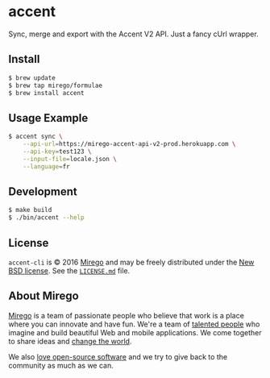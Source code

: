 # accent

Sync, merge and export with the Accent V2 API. Just a fancy cUrl wrapper.

## Install

```bash
$ brew update
$ brew tap mirego/formulae
$ brew install accent
```

## Usage Example

```bash
$ accent sync \
    --api-url=https://mirego-accent-api-v2-prod.herokuapp.com \
    --api-key=test123 \
    --input-file=locale.json \
    --language=fr
```

## Development

```bash
$ make build
$ ./bin/accent --help
```

## License

`accent-cli` is © 2016 [Mirego](http://www.mirego.com) and may be freely distributed under the [New BSD license](http://opensource.org/licenses/BSD-3-Clause).  See the [`LICENSE.md`](https://github.com/mirego/accent-cli/blob/master/LICENSE.md) file.

## About Mirego

[Mirego](http://mirego.com) is a team of passionate people who believe that work is a place where you can innovate and have fun. We're a team of [talented people](http://life.mirego.com) who imagine and build beautiful Web and mobile applications. We come together to share ideas and [change the world](http://mirego.org).

We also [love open-source software](http://open.mirego.com) and we try to give back to the community as much as we can.

